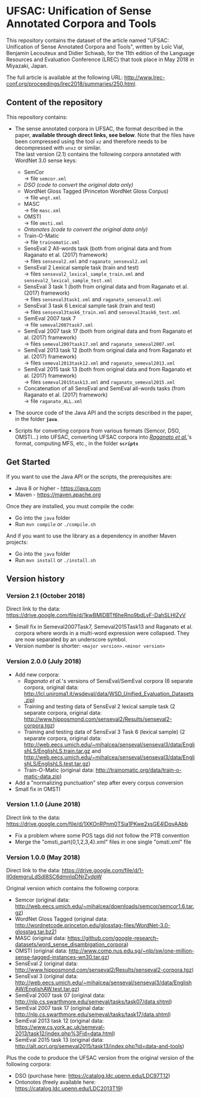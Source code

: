# UFSAC: Unification of Sense Annotated Corpora and Tools

This repository contains the dataset of the article named "UFSAC: Unification of Sense Annotated Corpora and Tools", written by Loïc Vial, Benjamin Lecouteux and Didier Schwab, for the 11th edition of the Language Resources and Evaluation Conference (LREC) that took place in May 2018 in Miyazaki, Japan.

The full article is available at the following URL: <http://www.lrec-conf.org/proceedings/lrec2018/summaries/250.html>.

## Content of the repository

This repository contains:

* The sense annotated corpora in UFSAC, the format described in the paper, **available through direct links, see below**. Note that the files have been compressed using the tool `xz` and therefore needs to be decompressed with `unxz` or similar.  
The last version (2.1) contains the following corpora annotated with WordNet 3.0 sense keys:
  * SemCor  
    → file `semcor.xml`
  * *DSO (code to convert the original data only)*
  * WordNet Gloss Tagged (Princeton WordNet Gloss Corpus)  
    → file `wngt.xml`
  * MASC  
    → file `masc.xml`
  * OMSTI  
    → file `omsti.xml`
  * *Ontonotes (code to convert the original data only)*
  * Train-O-Matic  
    → file `trainomatic.xml`
  * SensEval 2 All-words task (both from original data and from Raganato et al. (2017) framework)  
    → files `senseval2.xml` and `raganato_senseval2.xml`
  * SensEval 2 Lexical sample task (train and test)  
    → files `senseval2_lexical_sample_train.xml` and `senseval2_lexical_sample_test.xml`
  * SensEval 3 task 1 (both from original data and from Raganato et al. (2017) framework)  
    → files `senseval3task1.xml` and `raganato_senseval3.xml`
  * SensEval 3 task 6 Lexical sample task (train and test)  
    → files `senseval3task6_train.xml` and `senseval3task6_test.xml`
  * SemEval 2007 task 7  
    → file `semeval2007task7.xml`
  * SemEval 2007 task 17 (both from original data and from Raganato et al. (2017) framework)  
    → files `semeval2007task17.xml` and `raganato_semeval2007.xml`
  * SemEval 2013 task 12 (both from original data and from Raganato et al. (2017) framework)  
    → files `semeval2013task12.xml` and `raganato_semeval2013.xml`
  * SemEval 2015 task 13 (both from original data and from Raganato et al. (2017) framework)  
    → files `semeval2015task13.xml` and `raganato_semeval2015.xml`
  * Concatenation of all SensEval and SemEval all-words tasks (from Raganato et al. (2017) framework)  
    → file `raganato_ALL.xml`
  
* The source code of the Java API and the scripts described in the paper, in the folder **`java`**.

* Scripts for converting corpora from various formats (Semcor, DSO, OMSTI...) into UFSAC, converting UFSAC corpora into [*Raganato et al.*](http://lcl.uniroma1.it/wsdeval/data/EACL17_WSD_EvaluationFramework.pdf)'s format, computing MFS, etc., in the folder **`scripts`**

## Get Started

If you want to use the Java API or the scripts, the prerequisites are:
- Java 8 or higher - <https://java.com>
- Maven - <https://maven.apache.org>

Once they are installed, you must compile the code:
- Go into the `java` folder
- Run `mvn compile` or `./compile.sh`

And if you want to use the library as a dependency in another Maven projects:
- Go into the `java` folder
- Run `mvn install` or `./install.sh`

## Version history

### Version 2.1 (October 2018)

Direct link to the data: <https://drive.google.com/file/d/1kwBMIDBTf6heRno9bdLvF-DahSLHIZyV>

- Small fix in Semeval2007Task7, Semeval2015Task13 and Raganato et al. corpora where words in a multi-word expression were collapsed. They are now separated by an underscore symbol.
- Version number is shorter: `<major version>.<minor version>`

### Version 2.0.0 (July 2018)

- Add new corpora:
  - *Raganato et al.*'s versions of SensEval/SemEval corpora (6 separate corpora, original data: <http://lcl.uniroma1.it/wsdeval/data/WSD_Unified_Evaluation_Datasets.zip>) 
  - Training and testing data of SensEval 2 lexical sample task (2 separate corpora, original data: <http://www.hipposmond.com/senseval2/Results/senseval2-corpora.tgz>)
  - Training and testing data of SensEval 3 Task 6 (lexical sample) (2 separate corpora, original data: <http://web.eecs.umich.edu/~mihalcea/senseval/senseval3/data/EnglishLS/EnglishLS.train.tar.gz> and <http://web.eecs.umich.edu/~mihalcea/senseval/senseval3/data/EnglishLS/EnglishLS.test.tar.gz>)
  - Train-O-Matic (original data: <http://trainomatic.org/data/train-o-matic-data.zip>)
- Add a "normalizing punctuation" step after every corpus conversion
- Small fix in OMSTI

### Version 1.1.0 (June 2018)

Direct link to the data: <https://drive.google.com/file/d/1XKOnRPnm0TSia1PKwe2xsGE4IDqvAAbb>

- Fix a problem where some POS tags did not follow the PTB convention
- Merge the "omsti_part{0,1,2,3,4}.xml" files in one single "omsti.xml" file

### Version 1.0.0 (May 2018)

Direct link to the data: <https://drive.google.com/file/d/1-II0demgruLdSdI8SC6dmnIqDNrZvdpW>

Original version which contains the following corpora:
- Semcor (original data: <http://web.eecs.umich.edu/~mihalcea/downloads/semcor/semcor1.6.tar.gz>)
- WordNet Gloss Tagged (original data: <http://wordnetcode.princeton.edu/glosstag-files/WordNet-3.0-glosstag.tar.bz2>)
- MASC (original data: <https://github.com/google-research-datasets/word_sense_disambigation_corpora>)
- OMSTI (original data: <http://www.comp.nus.edu.sg/~nlp/sw/one-million-sense-tagged-instances-wn30.tar.gz>)
- SensEval 2 (original data: <http://www.hipposmond.com/senseval2/Results/senseval2-corpora.tgz>)
- SensEval 3 (original data: <http://web.eecs.umich.edu/~mihalcea/senseval/senseval3/data/EnglishAW/EnglishAW.test.tar.gz>)
- SemEval 2007 task 07 (original data: <http://nlp.cs.swarthmore.edu/semeval/tasks/task07/data.shtml>)
- SemEval 2007 task 17 (original data: <http://nlp.cs.swarthmore.edu/semeval/tasks/task17/data.shtml>)
- SemEval 2013 task 12 (original data: <https://www.cs.york.ac.uk/semeval-2013/task12/index.php%3Fid=data.html>)
- SemEval 2015 task 13 (original data: <http://alt.qcri.org/semeval2015/task13/index.php?id=data-and-tools>)

Plus the code to produce the UFSAC version from the original version of the following corpora:
- DSO (purchase here: <https://catalog.ldc.upenn.edu/LDC97T12>)
- Ontonotes (freely available here: <https://catalog.ldc.upenn.edu/LDC2013T19>)

